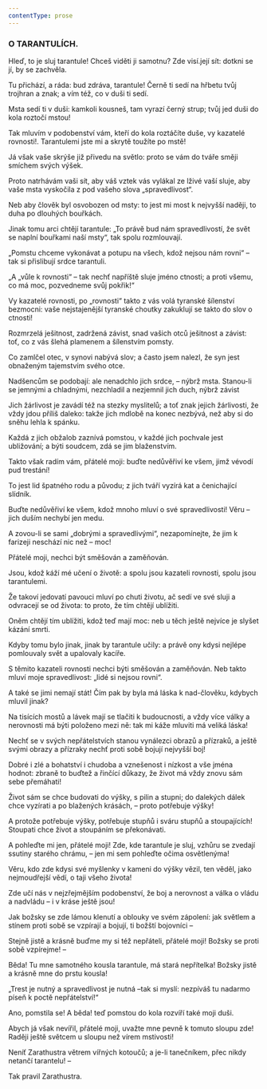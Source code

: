 ```yaml
---
contentType: prose
---
```


<section>

### O TARANTULÍCH.

Hleď, to je sluj tarantule! Chceš viděti ji samotnu? Zde visí.její sít: dotkni se jí, by se zachvěla. 

Tu přichází, a ráda: bud zdráva, tarantule! Černě ti sedí na hřbetu tvůj trojhran a znak; a vím též, co v duši ti sedí. 

Msta sedí ti v duši: kamkoli kousneš, tam vyrazí černý strup; tvůj jed duši do kola roztočí mstou! 

Tak mluvím v podobenství vám, kteří do kola roztáčíte duše, vy kazatelé rovnosti!. Tarantulemi jste mi a skrytě toužíte po mstě!

Já však vaše skrýše již přivedu na světlo: proto se vám do tváře směji smíchem svých výšek. 

Proto natrhávám vaši sít, aby váš vztek vás vylákal ze lživé vaší sluje, aby vaše msta vyskočila z pod vašeho slova „spravedlivost“.

Neb aby člověk byl osvobozen od msty: to jest mi most k nejvyšší naději, to duha po dlouhých bouřkách. 

Jinak tomu arci chtějí tarantule: „To právě bud nám spravedlivostí, že svět se naplní bouřkami naší msty“, tak spolu rozmlouvají.

„Pomstu chceme vykonávat a potupu na všech, kdož nejsou nám rovni“ – tak si přislibují srdce tarantuli. 

„A „vůle k rovnosti“ – tak nechť napříště sluje jméno ctnosti; a proti všemu, co má moc, pozvedneme svůj pokřik!“ 

Vy kazatelé rovnosti, po „rovnosti“ takto z vás volá tyranské šílenství bezmocni: vaše nejstajenější tyranské choutky zakuklují se takto do slov o ctnosti! 

Rozmrzelá ješitnost, zadržená závist, snad vašich otců ješitnost a závist: toť, co z vás šlehá plamenem a šílenstvím pomsty. 

Co zamlčel otec, v synovi nabývá slov; a často jsem nalezl, že syn jest obnaženým tajemstvím svého otce. 

Nadšencům se podobají: ale nenadchlo jich srdce, – nýbrž msta. Stanou-li se jemnými a chladnými, nezchladil a nezjemnil jich duch, nýbrž závist

Jich žárlivost je zavádí též na stezky myslitelů; a toť znak jejich žárlivosti, že vždy jdou příliš daleko: takže jich mdlobě na konec nezbývá, než aby si do sněhu lehla k spánku.

Každá z jich obžalob zaznívá pomstou, v každé jich pochvale jest ubližování; a býti soudcem, zdá se jim blaženstvím.

Takto však radím vám, přátelé moji: buďte nedůvěřiví ke všem, jimž vévodí pud trestání!

To jest lid špatného rodu a původu; z jich tváří vyzírá kat a čenichající slídník.

Buďte nedůvěřiví ke všem, kdož mnoho mluví o své spravedlivosti! Věru – jich duším nechybí jen medu.

A zovou-li se sami „dobrými a spravedlivými“, nezapomínejte, že jim k farizeji neschází nic než – moc!

Přátelé moji, nechci být směšován a zaměňován.

Jsou, kdož káží mé učení o životě: a spolu jsou kazateli rovnosti, spolu jsou tarantulemi.

Že takoví jedovatí pavouci mluví po chuti životu, ač sedí ve své sluji a odvracejí se od života: to proto, že tím chtějí ublížiti.

Oněm chtějí tím ublížiti, kdož teď mají moc: neb u těch ještě nejvíce je slyšet kázání smrti.

Kdyby tomu bylo jinak, jinak by tarantule učily: a právě ony kdysi nejlépe pomlouvaly svět a upalovaly kacíře.

S těmito kazateli rovnosti nechci býti směšován a zaměňován. Neb takto mluví moje spravedlivost: „lidé si nejsou rovni“.

A také se jimi nemají stát! Čím pak by byla má láska k nad-člověku, kdybych mluvil jinak?

Na tisících mostů a lávek mají se tlačiti k budoucnosti, a vždy více války a nerovnosti má býti položeno mezi ně: tak mi káže mluviti má veliká láska! 

Nechť se v svých nepřátelstvích stanou vynálezci obrazů a přízraků, a ještě svými obrazy a přízraky nechť proti sobě bojují nejvyšší boj!

Dobré i zlé a bohatství i chudoba a vznešenost i nízkost a vše jména hodnot: zbraně to buďtež a řinčící důkazy, že život má vždy znovu sám sebe přemáhati!

Život sám se chce budovati do výšky, s pilin a stupni; do dalekých dálek chce vyzírati a po blažených krásách, – proto potřebuje výšky!

A protože potřebuje výšky, potřebuje stupňů i sváru stupňů a stoupajících! Stoupati chce život a stoupáním se překonávati.

A pohleďte mi jen, přátelé moji! Zde, kde tarantule je sluj, vzhůru se zvedají ssutiny starého chrámu, – jen mi sem pohleďte očima osvětlenýma!

Věru, kdo zde kdysi své myšlenky v kameni do výšky vězil, ten věděl, jako nejmoudřejší vědí, o taji všeho života!

Zde učí nás v nejzřejmějším podobenství, že boj a nerovnost a válka o vládu a nadvládu – i v kráse ještě jsou!

Jak božsky se zde lámou klenutí a oblouky ve svém zápolení: jak světlem a stínem proti sobě se vzpírají a bojují, ti božští bojovníci –

Stejně jistě a krásně buďme my si též nepřáteli, přátelé moji! Božsky se proti sobě vzpírejme! – 

Běda! Tu mne samotného kousla tarantule, má stará nepřítelka! Božsky jistě a krásně mne do prstu kousla! 

„Trest je nutný a spravedlivost je nutná –tak si myslí: nezpíváš tu nadarmo píseň k poctě nepřátelství!“ 

Ano, pomstila se! A běda! teď pomstou do kola rozvíří také moji duši.

Abych já však nevířil, přátelé moji, uvažte mne pevně k tomuto sloupu zde! Raději ještě světcem u sloupu než vírem mstivosti!

Neníť Zarathustra větrem vířných kotoučů; a je-li tanečníkem, přec nikdy netančí tarantelu! –

</section>

<section>

Tak pravil Zarathustra.

</section>
